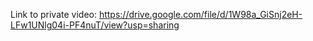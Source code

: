 Link to private video: https://drive.google.com/file/d/1W98a_GiSnj2eH-LFw1UNlg04i-PF4nuT/view?usp=sharing
